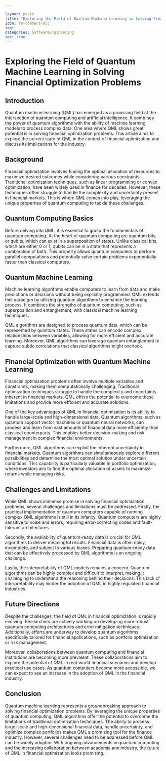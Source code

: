 ```yaml
---

layout: posts
title: "Exploring the Field of Quantum Machine Learning in Solving Financial Optimization Problems"
icon: fa-comment-alt
tag:      
categories: SoftwareEngineering
toc: true
---
```




# Exploring the Field of Quantum Machine Learning in Solving Financial Optimization Problems

## Introduction

Quantum machine learning (QML) has emerged as a promising field at the intersection of quantum computing and artificial intelligence. It combines the power of quantum algorithms with the ability of machine learning models to process complex data. One area where QML shows great potential is in solving financial optimization problems. This article aims to explore the current state of QML in the context of financial optimization and discuss its implications for the industry.

## Background

Financial optimization involves finding the optimal allocation of resources to maximize desired outcomes while considering various constraints. Traditional optimization techniques, such as linear programming or convex optimization, have been widely used in finance for decades. However, these techniques often struggle to handle the complexity and uncertainty present in financial markets. This is where QML comes into play, leveraging the unique properties of quantum computing to tackle these challenges.

## Quantum Computing Basics

Before delving into QML, it is essential to grasp the fundamentals of quantum computing. At the heart of quantum computing are quantum bits, or qubits, which can exist in a superposition of states. Unlike classical bits, which are either 0 or 1, qubits can be in a state that represents a combination of both. This property allows quantum computers to perform parallel computations and potentially solve certain problems exponentially faster than classical computers.

## Quantum Machine Learning

Machine learning algorithms enable computers to learn from data and make predictions or decisions without being explicitly programmed. QML extends this paradigm by utilizing quantum algorithms to enhance the learning process. It combines the strengths of quantum computing, such as superposition and entanglement, with classical machine learning techniques.

QML algorithms are designed to process quantum data, which can be represented by quantum states. These states can encode complex relationships between variables, allowing for more efficient and accurate learning. Moreover, QML algorithms can leverage quantum entanglement to capture subtle correlations that classical algorithms might overlook.

## Financial Optimization with Quantum Machine Learning

Financial optimization problems often involve multiple variables and constraints, making them computationally challenging. Traditional optimization techniques struggle to handle the complexity and uncertainty inherent in financial markets. QML offers the potential to overcome these limitations and provide more efficient and accurate solutions.

One of the key advantages of QML in financial optimization is its ability to handle large-scale and high-dimensional data. Quantum algorithms, such as quantum support vector machines or quantum neural networks, can process and learn from vast amounts of financial data more efficiently than classical counterparts. This enables better decision-making and risk management in complex financial environments.

Furthermore, QML algorithms can exploit the inherent uncertainty in financial markets. Quantum algorithms can simultaneously explore different possibilities and determine the most optimal solution under uncertain conditions. This capability is particularly valuable in portfolio optimization, where investors aim to find the optimal allocation of assets to maximize returns while managing risks.

## Challenges and Limitations

While QML shows immense promise in solving financial optimization problems, several challenges and limitations must be addressed. Firstly, the practical implementation of quantum computers capable of running complex QML algorithms is still in its infancy. Quantum computers are highly sensitive to noise and errors, requiring error-correcting codes and fault-tolerant architectures.

Secondly, the availability of quantum-ready data is crucial for QML algorithms to deliver meaningful results. Financial data is often noisy, incomplete, and subject to various biases. Preparing quantum-ready data that can be effectively processed by QML algorithms is an ongoing challenge.

Lastly, the interpretability of QML models remains a concern. Quantum algorithms can be highly complex and difficult to interpret, making it challenging to understand the reasoning behind their decisions. This lack of interpretability may hinder the adoption of QML in highly regulated financial industries.

## Future Directions

Despite the challenges, the field of QML in financial optimization is rapidly evolving. Researchers are actively working on developing more robust quantum computing architectures and error mitigation techniques. Additionally, efforts are underway to develop quantum algorithms specifically tailored for financial applications, such as portfolio optimization or risk management.

Moreover, collaborations between quantum computing and financial institutions are becoming more prevalent. These collaborations aim to explore the potential of QML in real-world financial scenarios and develop practical use cases. As quantum computers become more accessible, we can expect to see an increase in the adoption of QML in the financial industry.

## Conclusion

Quantum machine learning represents a groundbreaking approach to solving financial optimization problems. By leveraging the unique properties of quantum computing, QML algorithms offer the potential to overcome the limitations of traditional optimization techniques. The ability to process large-scale and high-dimensional financial data, handle uncertainty, and optimize complex portfolios makes QML a promising tool for the finance industry. However, several challenges need to be addressed before QML can be widely adopted. With ongoing advancements in quantum computing and the increasing collaboration between academia and industry, the future of QML in financial optimization looks promising.